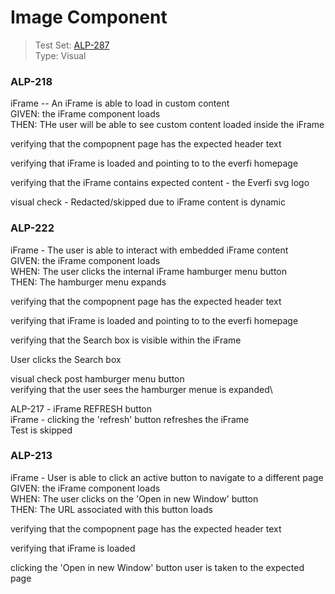# Image Component
> Test Set: [ALP-287](https://everfi.atlassian.net/browse/ALP-287)    
Type: Visual  

<!-- include: cypress/integration/blacksmith/iFrame.js -->

### ALP-218

iFrame -- An iFrame is able to load in custom content\
GIVEN: the iFrame component loads\
THEN: THe user will be able to see custom content loaded inside the iFrame

verifying that the compopnent page has the expected header text

verifying that iFrame is loaded and pointing to to the everfi homepage

verifying that the iFrame contains expected content - the Everfi svg logo

visual check - Redacted/skipped due to iFrame content is dynamic

### ALP-222

iFrame - The user is able to interact with embedded iFrame content\
GIVEN: the iFrame component loads\
WHEN: The user clicks the internal iFrame hamburger menu button\
THEN: The hamburger menu expands

verifying that the compopnent page has the expected header text

verifying that iFrame is loaded and pointing to to the everfi homepage

verifying that the Search box is visible within the iFrame

User clicks the Search box

visual check post hamburger menu button\
verifying that the user sees the hamburger menue is expanded\

ALP-217 - iFrame REFRESH button\
iFrame - clicking the \'refresh\' button refreshes the iFrame\
Test is skipped

### ALP-213

iFrame - User is able to click an active button to navigate to a different page\
GIVEN: the iFrame component loads\
WHEN: The user clicks on the 'Open in new Window' button\
THEN: The URL associated with this button loads

verifying that the compopnent page has the expected header text

verifying that iFrame is loaded

clicking the  'Open in new Window' button user is taken to the expected page

<!-- /include: cypress/integration/blacksmith/iFrame.js -->